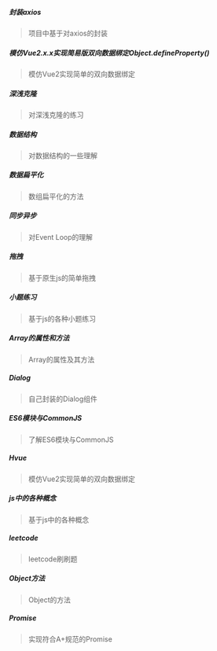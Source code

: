 ##### 封装axios
> 项目中基于对axios的封装

##### 模仿Vue2.x.x实现简易版双向数据绑定Object.defineProperty()
> 模仿Vue2实现简单的双向数据绑定

##### 深浅克隆
> 对深浅克隆的练习

##### 数据结构
> 对数据结构的一些理解

##### 数据扁平化
> 数组扁平化的方法

##### 同步异步
> 对Event Loop的理解

##### 拖拽
> 基于原生js的简单拖拽

##### 小题练习
> 基于js的各种小题练习

##### Array的属性和方法
> Array的属性及其方法

##### Dialog
> 自己封装的Dialog组件

##### ES6模块与CommonJS
> 了解ES6模块与CommonJS

##### Hvue
> 模仿Vue2实现简单的双向数据绑定

##### js中的各种概念
> 基于js中的各种概念

##### leetcode
> leetcode刷刷题

##### Object方法
> Object的方法

##### Promise
> 实现符合A+规范的Promise

